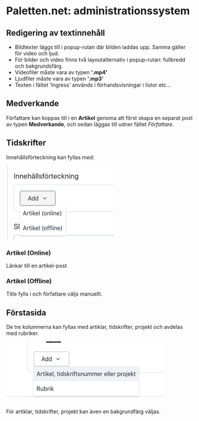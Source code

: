 # Paletten.net: administrationssystem


## Redigering av textinnehåll

* Bildtexter läggs till i popup-rutan där bilden laddas upp. Samma gäller för video och ljud.
* För bilder och video finns två layoutalternativ i popup-rutan: fullbredd och bakgrundsfärg.
* Videofiler måste vara av typen **'.mp4'**
* Ljudfiler måste vara av typen **'.mp3'**
* Texten i fältet 'Ingress' används i förhandsvisningar i listor etc...


## Medverkande

Författare kan koppas till i en **Artikel** genoma att först skapa en separat post av typen **Medverkande**, och sedan läggas till udner fältet _Författare_. 


## Tidskrifter

Innehållsförteckning kan fyllas med:

![Innehållsförteckning](toc.png)

### Artikel (Online)

Länkar till en artikel-post

### Artikel (Offline)

Title fylls i och författare väljs manuellt.


## Förstasida

De tre kolumnerna kan fyllas med artiklar, tidskrifter, projekt och avdelas med rubriker.

![Förstasida](frontpage.png)

För artiklar, tidskrifter, projekt kan även en bakgrundfärg väljas.

